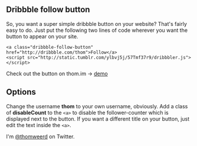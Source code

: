 Dribbble follow button
----------------------

So, you want a super simple dribbble button on your website? That's fairly easy to do. Just put the following two lines of code wherever you want the button to appear on your site.

    <a class="dribbble-follow-button" href="http://dribbble.com/thom">Follow</a>
    <script src="http://static.tumblr.com/ylbvj5j/57Tmf37r9/dribbbler.js"></script>

Check out the button on thom.im &rarr; [demo](http://thom.im)

Options
-------

Change the username **thom** to your own username, obviously. Add a class of **disableCount** to the `<a>` to disable the follower-counter which is displayed next to the button. If you want a different title on your button, just edit the text inside the `<a>`.

I'm [@thomweerd](http://twitter.com/thomweerd) on Twitter.
